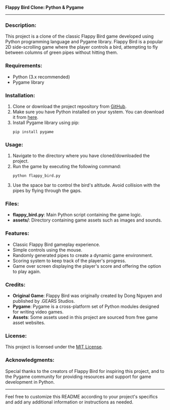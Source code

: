 **Flappy Bird Clone: Python & Pygame**

---

### Description:
This project is a clone of the classic Flappy Bird game developed using Python programming language and Pygame library. Flappy Bird is a popular 2D side-scrolling game where the player controls a bird, attempting to fly between columns of green pipes without hitting them.

### Requirements:
- Python (3.x recommended)
- Pygame library

### Installation:
1. Clone or download the project repository from [GitHub](https://github.com/your_username/your_project).
2. Make sure you have Python installed on your system. You can download it from [here](https://www.python.org/downloads/).
3. Install Pygame library using pip:
    ```
    pip install pygame
    ```

### Usage:
1. Navigate to the directory where you have cloned/downloaded the project.
2. Run the game by executing the following command:
    ```
    python flappy_bird.py
    ```
3. Use the space bar to control the bird's altitude. Avoid collision with the pipes by flying through the gaps.

### Files:
- **flappy_bird.py**: Main Python script containing the game logic.
- **assets/**: Directory containing game assets such as images and sounds.

### Features:
- Classic Flappy Bird gameplay experience.
- Simple controls using the mouse.
- Randomly generated pipes to create a dynamic game environment.
- Scoring system to keep track of the player's progress.
- Game over screen displaying the player's score and offering the option to play again.

### Credits:
- **Original Game**: Flappy Bird was originally created by Dong Nguyen and published by .GEARS Studios.
- **Pygame**: Pygame is a cross-platform set of Python modules designed for writing video games.
- **Assets**: Some assets used in this project are sourced from free game asset websites.

### License:
This project is licensed under the [MIT License](https://opensource.org/licenses/MIT).

### Acknowledgments:
Special thanks to the creators of Flappy Bird for inspiring this project, and to the Pygame community for providing resources and support for game development in Python.

---

Feel free to customize this README according to your project's specifics and add any additional information or instructions as needed.

